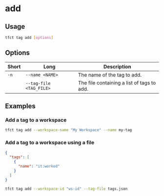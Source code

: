 # add

## Usage

```bash
tfct tag add [options]
```

## Options

| Short | Long                      | Description                                                    |
|-------|---------------------------|----------------------------------------------------------------|
| `-n`  | `--name <NAME>`           | The name of the tag to add.                                    |
|       | `--tag-file <TAG_FILE>`   | The file containing a list of tags to add.                     |

## Examples

### Add a tag to a workspace
```bash
tfct tag add --workspace-name "My Workspace" --name my-tag
```

### Add a tag to a workspace using a file
```json
{
  "tags": [
    {
      "name": "it:worked"
    }
  ]
}
```
```bash
tfct tag add --workspace-id "ws-id" --tag-file tags.json
```